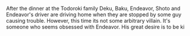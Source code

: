After the dinner at the Todoroki family Deku, Baku, Endeavor, Shoto and Endeavor's driver are driving home when they are stopped by some guy causing trouble. However, this time its not some arbitrary villain. It's someone who seems obsessed with Endeavor. His great desire is to be ki